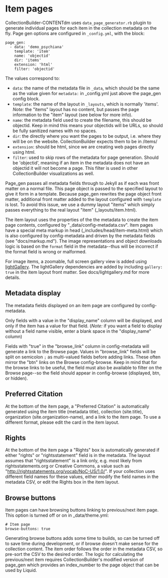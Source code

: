# Item pages

CollectionBuilder-CONTENTdm uses `data_page_generator.rb` plugin to generate individual pages for each item in the collection metadata on the fly.
Page gen options are configured in `_config.yml`, with the block:

```
page_gen:
  - data: 'demo_psychiana'
    template: 'item'
    name: 'objectid'
    dir: 'items'
    extension: 'html' 
    filter: 'objectid'  
```

The values correspond to:

- `data`: the name of the metadata file in `_data`, which should be the same as the value given for `metadata:` in _config.yml just above the page_gen config block.
- `template`: the name of the layout in `_layouts`, which is normally 'items'. *Note:* the "items" layout has no content, but passes the page information to the "item" layout (see below for more info).
- `name`: the metadata field used to create the filename, this should be objectid. Keep in mind this means your objectids will be URLs, so should be fully sanitized names with no spaces.
- `dir`: the directly where you want the pages to be output, i.e. where they will be on the website. CollectionBuilder expects them to be in /items/
- `extension`: should be html, since we are creating web pages directly using html.
- `filter`: used to skip rows of the metadata for page generation. Should be 'objectid', meaning if an item in the metadata does not have an objectid it will not become a page. This filter is used in other CollectionBuilder visualizations as well.

Page_gen passes all metadata fields through to Jekyll as if each was front matter on a normal file.
This page object is passed to the specified layout to give it form in a template.
Because page_gen rewrites the page object front matter, additional front matter added to the layout configured with `template` is lost. 
To avoid this issue, we use a dummy layout "items" which simply passes everything to the real layout "item" (_layouts/item.html).

The item layout uses the properties of the the metadata to create the item page contents, configured by "_data/config-metadata.csv". 
Item pages have a special meta markup in head (_includes/head/item-meta.html) which is also configured by config-metadata and driven by the metadata fields (see "docs/markup.md").
The image representations and object downloads logic is based on the `format` field in the metadata--thus will be incorrect if the format field is wrong or malformed.  

For image items, a zoomable, full screen gallery view is added using [lightGallery](http://sachinchoolur.github.io/lightGallery/).
The lightGallery dependencies are added by including `gallery: true` in the item layout front matter.
See docs/lightgallery.md for more details.

## Metadata display

The metadata fields displayed on an item page are configured by config-metadata. 

Only fields with a value in the "display_name" column will be displayed, and only if the item has a value for that field. 
(*Note:* if you want a field to display without a field name visible, enter a blank space in the "display_name" column)

Fields with "true" in the "browse_link" column in config-metadata will generate a link to the Browse page. 
Values in "browse_link" fields will be split on semicolon `;` as multi-valued fields before adding links.
These often mirror the "btn" links on the Browse config-browse. 
Keep in mind that for the browse links to be useful, the field must also be available to filter on the Browse page--so the field should appear in config-browse (displayed, btn, or hidden). 

## Preferred Citation 

At the bottom of the item page, a "Preferred Citation" is automatically generated using the item title (metadata title), collection (site.title), organization (site.organization-name), and a link to the item page.
To use a different format, please edit the card in the item layout.

## Rights

At the bottom of the item page a "Rights" box is automatically generated if either "rights" or "rightsstatement" field is in the metadata.
The layout assumes that "rightsstatement" is a link only, e.g. most likely from rightsstatements.org or Creative Commons, a value such as "http://rightsstatements.org/vocab/NoC-US/1.0/".
If your collection uses different field names for these values, either modify the field names in the metadata CSV, or edit the Rights box in the item layout. 

## Browse buttons

Item pages can have browsing buttons linking to previous/next item page. 
This option is turned off or on in _data/theme.yml:

```
# Item page 
browse-buttons: true 
```

Generating browse buttons adds some time to builds, so can be turned off to save time during development, or if browse doesn't make sense for the collection content.
The item order follows the order in the metadata CSV, so pre-sort the CSV to the desired order.
The logic for calculating the previous/next item requires CollectionBuilder's modified version of page_gen which provides an index_number to the page object that can be used by Liquid.
